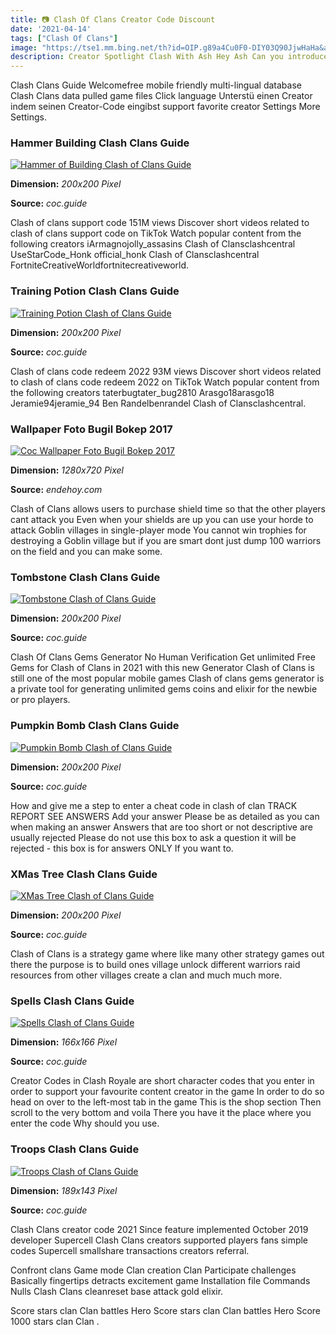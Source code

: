 ```yaml
---
title: 📷 Clash Of Clans Creator Code Discount
date: '2021-04-14'
tags: ["Clash Of Clans"]
image: "https://tse1.mm.bing.net/th?id=OIP.g89a4Cu0F0-DIY03Q90JjwHaHa&amp;pid=15.1"
description: Creator Spotlight Clash With Ash Hey Ash Can you introduce yourself to the players Im Ash from the Boston area in Massachusetts USA I first played Clash Roya
---
```




Clash Clans Guide Welcomefree mobile friendly multi-lingual database Clash Clans data pulled game files Click language Unterstü einen Creator indem seinen Creator-Code eingibst support favorite creator Settings More Settings.



### Hammer Building Clash Clans Guide

[![Hammer of Building  Clash of Clans Guide](https://coc.guide/static/imgs/og/booster/freebuildingupgrade.png)](https://coc.guide/static/imgs/og/booster/freebuildingupgrade.png)


**Dimension:** _200x200 Pixel_ 

**Source:** _coc.guide_ 


Clash of clans support code 151M views Discover short videos related to clash of clans support code on TikTok Watch popular content from the following creators iArmagnojolly_assasins Clash of Clansclashcentral UseStarCode_Honk official_honk Clash of Clansclashcentral FortniteCreativeWorldfortnitecreativeworld.


### Training Potion Clash Clans Guide

[![Training Potion  Clash of Clans Guide](https://coc.guide/static/imgs/og/booster/boostproduction.png)](https://coc.guide/static/imgs/og/booster/boostproduction.png)


**Dimension:** _200x200 Pixel_ 

**Source:** _coc.guide_ 


Clash of clans code redeem 2022 93M views Discover short videos related to clash of clans code redeem 2022 on TikTok Watch popular content from the following creators taterbugtater_bug2810 Arasgo18arasgo18 Jeramie94jeramie_94 Ben Randelbenrandel Clash of Clansclashcentral.


###  Wallpaper Foto Bugil Bokep 2017

[![Coc Wallpaper  Foto Bugil Bokep 2017](https://i.ytimg.com/vi/GjixyplrSXQ/maxresdefault.jpg)](https://i.ytimg.com/vi/GjixyplrSXQ/maxresdefault.jpg)


**Dimension:** _1280x720 Pixel_ 

**Source:** _endehoy.com_ 


Clash of Clans allows users to purchase shield time so that the other players cant attack you Even when your shields are up you can use your horde to attack Goblin villages in single-player mode You cannot win trophies for destroying a Goblin village but if you are smart dont just dump 100 warriors on the field and you can make some.


### Tombstone Clash Clans Guide

[![Tombstone  Clash of Clans Guide](https://coc.guide/static/imgs/og/obstacle/darktombstone.png)](https://coc.guide/static/imgs/og/obstacle/darktombstone.png)


**Dimension:** _200x200 Pixel_ 

**Source:** _coc.guide_ 


Clash Of Clans Gems Generator No Human Verification Get unlimited Free Gems for Clash of Clans in 2021 with this new Generator Clash of Clans is still one of the most popular mobile games Clash of clans gems generator is a private tool for generating unlimited gems coins and elixir for the newbie or pro players.


### Pumpkin Bomb Clash Clans Guide

[![Pumpkin Bomb  Clash of Clans Guide](https://coc.guide/static/imgs/og/trap/halloweenbomb-1.png)](https://coc.guide/static/imgs/og/trap/halloweenbomb-1.png)


**Dimension:** _200x200 Pixel_ 

**Source:** _coc.guide_ 


How and give me a step to enter a cheat code in clash of clan TRACK REPORT SEE ANSWERS Add your answer Please be as detailed as you can when making an answer Answers that are too short or not descriptive are usually rejected Please do not use this box to ask a question it will be rejected - this box is for answers ONLY If you want to.


### XMas Tree Clash Clans Guide

[![XMas Tree  Clash of Clans Guide](https://coc.guide/static/imgs/og/obstacle/xmas-tree.png)](https://coc.guide/static/imgs/og/obstacle/xmas-tree.png)


**Dimension:** _200x200 Pixel_ 

**Source:** _coc.guide_ 


Clash of Clans is a strategy game where like many other strategy games out there the purpose is to build ones village unlock different warriors raid resources from other villages create a clan and much much more.


### Spells Clash Clans Guide

[![Spells  Clash of Clans Guide](https://coc.guide/static/imgs/spell/speedup.png)](https://coc.guide/static/imgs/spell/speedup.png)


**Dimension:** _166x166 Pixel_ 

**Source:** _coc.guide_ 


Creator Codes in Clash Royale are short character codes that you enter in order to support your favourite content creator in the game In order to do so head on over to the left-most tab in the game This is the shop section Then scroll to the very bottom and voila There you have it the place where you enter the code Why should you use.


### Troops Clash Clans Guide

[![Troops  Clash of Clans Guide](https://coc.guide/static/imgs/troop/siege-log-launcher.png)](https://coc.guide/static/imgs/troop/siege-log-launcher.png)


**Dimension:** _189x143 Pixel_ 

**Source:** _coc.guide_ 



 Clash Clans creator code 2021 Since feature implemented October 2019 developer Supercell Clash Clans creators supported players fans simple codes Supercell smallshare transactions creators referral.


Confront clans Game mode Clan creation Clan Participate challenges Basically fingertips detracts excitement game Installation file Commands Nulls Clash Clans cleanreset base attack gold elixir.


Score stars clan Clan battles Hero Score stars clan Clan battles Hero Score 1000 stars clan Clan .




